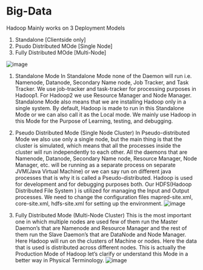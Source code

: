 # Big-Data

Hadoop Mainly works on 3 Deployment Models
1. Standalone                  [Clientside only]
2. Psudo Distributed MOde      [Single Node]
3. Fully Distributed MOde      [Multi-Node]

![image](https://user-images.githubusercontent.com/21120537/112365942-3e50da00-8cfe-11eb-8e80-29d227f36e65.png)

1. Standalone Mode
In Standalone Mode none of the Daemon will run i.e. Namenode, Datanode, Secondary Name node, Job Tracker, and Task Tracker. We use job-tracker and task-tracker for processing purposes in Hadoop1. For Hadoop2 we use Resource Manager and Node Manager. Standalone Mode also means that we are installing Hadoop only in a single system. By default, Hadoop is made to run in this Standalone Mode or we can also call it as the Local mode. We mainly use Hadoop in this Mode for the Purpose of Learning, testing, and debugging.

2. Pseudo Distributed Mode (Single Node Cluster)
In Pseudo-distributed Mode we also use only a single node, but the main thing is that the cluster is simulated, which means that all the processes inside the cluster will run independently to each other. All the daemons that are Namenode, Datanode, Secondary Name node, Resource Manager, Node Manager, etc. will be running as a separate process on separate JVM(Java Virtual Machine) or we can say run on different java processes that is why it is called a Pseudo-distributed.
  Hadoop is used for development and for debugging purposes both.
  Our HDFS(Hadoop Distributed File System ) is utilized for managing the Input and Output processes.
  We need to change the configuration files mapred-site.xml, core-site.xml, hdfs-site.xml for setting up the environment.
  ![image](https://user-images.githubusercontent.com/21120537/112366404-c7681100-8cfe-11eb-981a-8c9aa0e9b708.png)

3. Fully Distributed Mode (Multi-Node Cluster)
This is the most important one in which multiple nodes are used few of them run the Master Daemon’s that are Namenode and Resource Manager and the rest of them run the Slave Daemon’s that are DataNode and Node Manager. Here Hadoop will run on the clusters of Machine or nodes. Here the data that is used is distributed across different nodes. This is actually the Production Mode of Hadoop let’s clarify or understand this Mode in a better way in Physical Terminology.
![image](https://user-images.githubusercontent.com/21120537/112366474-dbac0e00-8cfe-11eb-8410-2af373a8bc71.png)

